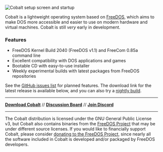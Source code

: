 ![Cobalt setup screen and startup](https://i.imgur.com/a4j7tB8.png)

Cobalt is a lightweight operating system based on [FreeDOS](https://freedos.org/), which aims to make DOS more accessible and easier to use on modern hardware and virtual machines. Cobalt is still _very_ early in development.

### Features

- FreeDOS Kernel Build 2040 (FreeDOS v1.1) and FreeCom 0.85a command line
- Excellent compatibility with DOS applications and games
- Bootable CD with easy-to-use installer
- Weekly experimental builds with latest packages from FreeDOS repositories

See the [GitHub issues list](https://github.com/corbindavenport/cobalt/issues) for planned features. The download link for the latest release is available below, and you can also try a [nightly build](https://github.com/corbindavenport/cobalt/releases/tag/nightly).

----

**[Download Cobalt](https://github.com/corbindavenport/cobalt/releases/latest)** // **[Discussion Board](https://github.com/corbindavenport/cobalt/discussions)** // **[Join Discord](https://discord.gg/59wfy5cNHw)**

----

The Cobalt distribution is licensed under the GNU General Public License v3, but Cobalt also contains binaries from the [FreeDOS Project](https://www.ibiblio.org/pub/micro/pc-stuff/freedos/files/repositories/1.3/pkg-html/index.html) that may be under different source licenses. If you would like to financially support Cobalt, please consider [donating to the FreeDOS Project](https://patreon.com/freedos), since nearly all the software included in Cobalt is developed and/or packaged by FreeDOS developers.
